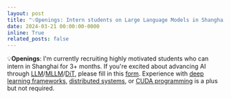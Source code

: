 ```yaml
---
layout: post
title: "💡Openings: Intern students on Large Language Models in Shanghai AI Laboratory."
date: 2024-03-21 00:00:00-0000
inline: True
related_posts: false
---
```


💡**Openings**: I'm currently recruiting highly motivated students who can intern in Shanghai for 3+ months.  If you're excited about advancing AI through <u>LLM</u>/<u>MLLM</u>/<u>DiT</u>, please fill in this [form](https://forms.office.com/Pages/ResponsePage.aspx?id=UkEdbNA5ykSI2bjW3coHCCInRX1CDbtBh-HflA1h_pRUNjZGTzlPWEc0NkIzWkFZMjZIT0g2VVA1OC4u).  Experience with <u>deep learning frameworks</u>, <u>distributed systems</u>, or <u>CUDA programming</u> is a plus but not required.
